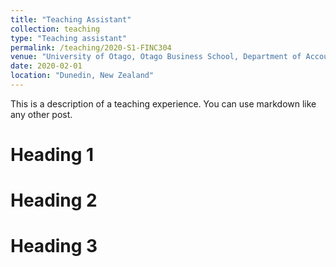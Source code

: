 ```yaml
---
title: "Teaching Assistant"
collection: teaching
type: "Teaching assistant"
permalink: /teaching/2020-S1-FINC304
venue: "University of Otago, Otago Business School, Department of Accountancy and Finance"
date: 2020-02-01
location: "Dunedin, New Zealand"
---
```


This is a description of a teaching experience. You can use markdown like any other post.

Heading 1
======

Heading 2
======

Heading 3
======
